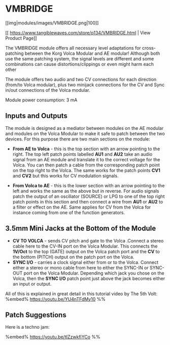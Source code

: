 # VMBRIDGE
[[img|modules/images/VMBRIDGE.png|100]]

[[ https://www.tangiblewaves.com/store/p134/VMBRIDGE.html | View Product Page]]

The VMBRIDGE module offers all necessary level adaptations for cross-patching between the Korg Volca Modular and AE modular! Although both use the same patching system, the signal levels are different and some combinations can cause distortions/clippings or even might harm each other

The module offers two audio and two CV connections for each direction (from/to Volca modular), plus two minijack connections for the CV and Sync in/out connections of the Volca modular.

Module power consumption: 3 mA

## Inputs and Outputs

The module is designed as a mediator between modules on the AE modular and modules on the Volca Modular to make it safe to patch between the two devices. For this purpose there are two main sections on the module:

* **From AE to Volca** - this is the top section with an arrow pointing to the right. The top left patch points labelled **AU1** and **AU2** take an audio signal from an AE module and translate it to the correct voltage for the Volca. You can then patch a cable from the corresponding patch point on the top right to the Volca. The same works for the patch points **CV1** and **CV2** but this works for CV modulation signals.

* **From Volca to AE** - this is the lower section with an arrow pointing to the left and works the same as the above but in reverse. For audio signals patch the output of an oscillator (SOURCE) or LPG to one of the top right patch points in this section and then connect a wire from **AU1** or **AU2** to a filter or effect on the AE. Same applies for CV from the Volca for instance coming from one of the function generators.

## 3.5mm Mini Jacks at the Bottom of the Module
* **CV TO VOLCA** - sends CV pitch and gate to the Volca .Connect a stereo cable here to the CV-IN port on the Volca Modular. This connects the **1V/Oct** to the top (GATE) output on the Volca patch port and the **CV** to the bottom (PITCH) output on the patch port on the Volca. 
* **SYNC I/O** - carries a clock signal either from or to the Volca. Connect either a stereo or mono cable from here to either the SYNC-IN or SYNC-OUT port on the Volca Modular. Depending which jack you chose on the Volca, then the **SYNC I/O** patch point just above the jack becomes either an input or output.

All of this is explained in great detail in this tutorial video by The 5th Volt:
%embed% https://youtu.be/YU4nTFdMy10 %%

## Patch Suggestions

Here is a techno jam:

%embed% https://youtu.be/tIZzwkfiYCo %%
